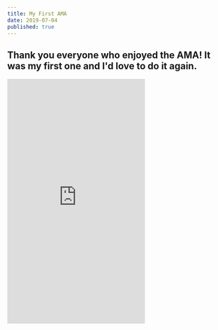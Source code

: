 ```yaml
---
title: My First AMA
date: 2019-07-04
published: true
---
```


## Thank you everyone who enjoyed the AMA! It was my first one and I'd love to do it again.

<iframe width="315" height="560" src="https://www.youtube.com/embed/oAOPFDk4cPw" frameborder="0" allow="accelerometer; autoplay; encrypted-media; gyroscope; picture-in-picture" allowfullscreen></iframe>